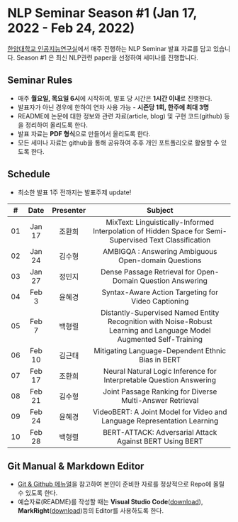 # NLP Seminar Season #1 (Jan 17, 2022 - Feb 24, 2022)
[한양대학교 인공지능연구실](http://ai.hanyang.ac.kr/)에서 매주 진행하는 NLP Seminar 발표 자료를 담고 있습니다. Season #1 은 최신 NLP관련 paper을 선정하여 세미나를 진행합니다.

## Seminar Rules
* 매주 **월요일, 목요일 6시**에 시작하여, 발표 당 시간은 **1시간 이내**로 진행한다.
* 발표자가 아닌 경우에 한하여 연차 사용 가능 - **시즌당 1회, 한주에 최대 3명**
* README에 논문에 대한 정보와 관련 자료(article, blog) 및 구현 코드(github) 등을 정리하여 올리도록 한다.
* 발표 자료는 **PDF 형식**으로 만들어서 올리도록 한다.
* 모든 세미나 자료는 github을 통해 공유하여 추후 개인 포트폴리오로 활용할 수 있도록 한다.

## Schedule
* 최소한 발표 1주 전까지는 발표주제 update!

| #  | Date         | Presenter | Subject |
|:--:|:---------------:|:-----------:|:-------:|
|01| Jan 17  | 조환희  | MixText: Linguistically-Informed Interpolation of Hidden Space for Semi-Supervised Text Classification |
|02| Jan 24  | 김수형  | AMBIGQA : Answering Ambiguous Open-domain Questions |
|03| Jan 27  | 정민지  | Dense Passage Retrieval for Open-Domain Question Answering |
|04| Feb 3 | 윤혜경  | Syntax-Aware Action Targeting for Video Captioning |
|05| Feb 7  | 백형렬  | Distantly-Supervised Named Entity Recognition with Noise-Robust Learning and Language Model Augmented Self-Training |
|06| Feb 10  | 김근태  | Mitigating Language-Dependent Ethnic Bias in BERT |
|07| Feb 17  | 조환희  | Neural Natural Logic Inference for Interpretable Question Answering |
|08| Feb 21  | 김수형  | Joint Passage Ranking for Diverse Multi-Answer Retrieval |
|09| Feb 24  | 윤혜경  | VideoBERT: A Joint Model for Video and Language Representation Learning |
|10| Feb 28  | 백형렬  | BERT-ATTACK: Adversarial Attack Against BERT Using BERT |


## Git Manual & Markdown Editor
* [Git & Github 메뉴얼](https://github.com/roomylee/deep-learning-seminar/blob/master/git%20%26%20github.pdf)을 참고하여 본인이 준비한 자료를 정상적으로 Repo에 올릴 수 있도록 한다.
* 예습자료(README)를 작성할 때는 **Visual Studio Code**([download](https://code.visualstudio.com/Download)), **MarkRight**([download](https://github.com/dvcrn/markright/releases/download/0.1.11/MarkRight_Windows64.exe))등의 Editor를 사용하도록 한다.

